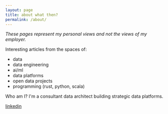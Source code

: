 ```yaml
---
layout: page
title: about what then?
permalink: /about/
---
```


*These pages represent my personal views and not the views of my employer.*

Interesting articles from the spaces of:
- data
- data engineering
- ai/ml
- data platforms
- open data projects
- programming (rust, python, scala)

Who am I?
I'm a consultant data architect building strategic data platforms.

[linkedin](https://www.linkedin.com/in/christopherhopkinson/)